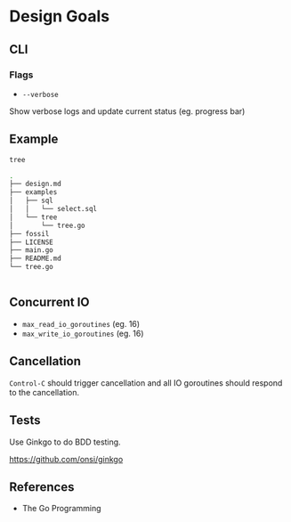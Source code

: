 # Design Goals

## CLI

### Flags

- `--verbose`

Show verbose logs and update current status (eg. progress bar)

## Example

```bash
tree

.
├── design.md
├── examples
│   ├── sql
│   │   └── select.sql
│   └── tree
│       └── tree.go
├── fossil
├── LICENSE
├── main.go
├── README.md
└── tree.go

```

```bash
```

## Concurrent IO

- `max_read_io_goroutines` (eg. 16)
- `max_write_io_goroutines` (eg. 16)

## Cancellation

`Control-C` should trigger cancellation and all IO goroutines should respond to the cancellation.

## Tests

Use Ginkgo to do BDD testing.

https://github.com/onsi/ginkgo

## References

- The Go Programming
